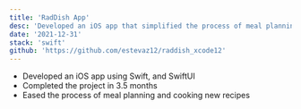 ```yaml
---
title: 'RadDish App'
desc: 'Developed an iOS app that simplified the process of meal planning and cooking'
date: '2021-12-31'
stack: 'swift'
github: 'https://github.com/estevaz12/raddish_xcode12'
---
```


- Developed an iOS app using Swift, and SwiftUI
- Completed the project in 3.5 months
- Eased the process of meal planning and cooking new recipes

